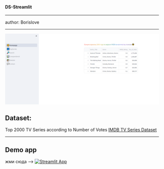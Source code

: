 #### DS-Streamlit
------------------------------
author:
Borislove

------------------------------
![](https://github.com/Borislove/files/blob/main/my-steamlit-demo-app.png)


## Dataset:
Top 2000 TV Series according to Number of Votes
[IMDB TV Series Dataset](https://www.kaggle.com/datasets/harshitshankhdhar/tv-series-dataset)


 ------------------------------
 ## Demo app
 жми сюда --> [![Streamlit App](https://static.streamlit.io/badges/streamlit_badge_black_white.svg)](https://ds-app-py-zmaetvqkgupktqkvwoyv79.streamlit.app)

 


